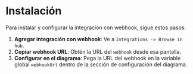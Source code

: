 # Instalación

Para instalar y configurar la integración con webhook, sigue estos pasos:

1. **Agregar integración con webhook**: Ve a `Integrations -> Browse in hub`.
2. **Copiar webhook URL**: Obtén la URL del `webhook` desde esa pantalla.
3. **Configurar en el diagrama**: Pega la URL del webhook en la variable global `webhookUrl` dentro de la sección de configuración del diagrama.